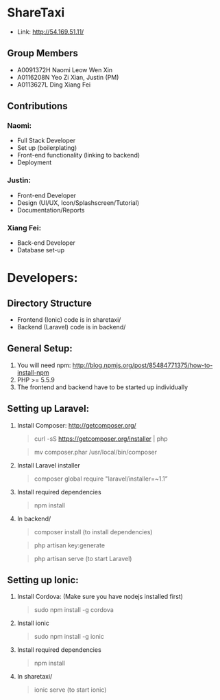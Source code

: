 # ShareTaxi
* Link: http://54.169.51.11/

## Group Members
* A0091372H Naomi Leow Wen Xin
* A0116208N Yeo Zi Xian, Justin (PM)
* A0113627L Ding Xiang Fei

## Contributions
### Naomi: ###
* Full Stack Developer
* Set up (boilerplating)
* Front-end functionality (linking to backend)
* Deployment

### Justin: ###
* Front-end Developer
* Design (UI/UX, Icon/Splashscreen/Tutorial)
* Documentation/Reports

### Xiang Fei: ###
* Back-end Developer
* Database set-up

# Developers:
## Directory Structure
- Frontend (Ionic) code is in sharetaxi/
- Backend (Laravel) code is in backend/

## General Setup:
1. You will need npm: http://blog.npmjs.org/post/85484771375/how-to-install-npm
2. PHP >= 5.5.9
3. The frontend and backend have to be started up individually

## Setting up Laravel:
1. Install Composer: http://getcomposer.org/

     > curl -sS https://getcomposer.org/installer | php

     > mv composer.phar /usr/local/bin/composer

2. Install Laravel installer
    > composer global require "laravel/installer=~1.1”
3. Install required dependencies
    > npm install
4. In backend/

    > composer install (to install dependencies)

    > php artisan key:generate

    > php artisan serve (to start Laravel)

## Setting up Ionic:
1. Install Cordova: (Make sure you have nodejs installed first)

    > sudo npm install -g cordova

2. Install ionic

    > sudo npm install -g ionic

3. Install required dependencies

    > npm install

4. In sharetaxi/

    > ionic serve (to start ionic)
